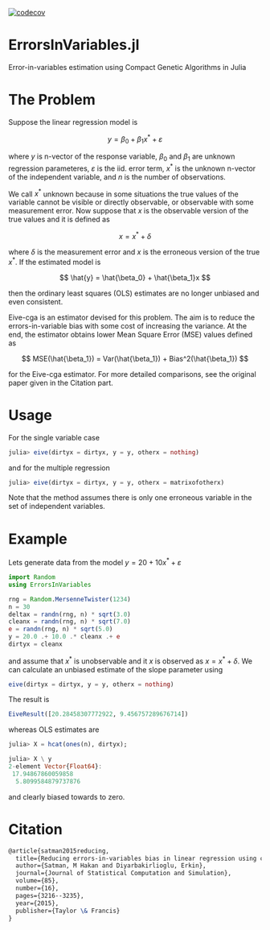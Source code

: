 [![codecov](https://codecov.io/gh/jbytecode/eive.jl/branch/main/graph/badge.svg?token=KMF7H1DS01)](https://codecov.io/gh/jbytecode/eive.jl)

# ErrorsInVariables.jl
Error-in-variables estimation using Compact Genetic Algorithms in Julia

# The Problem 

Suppose the linear regression model is 

$$
y = \beta_0 + \beta_1 x^* + \varepsilon
$$

where $y$ is n-vector of the response variable, $\beta_0$ and $\beta_1$ are unknown regression parameteres, $\varepsilon$ is the iid. error term, $x^*$ is the unknown n-vector of the independent variable, and $n$ is the number of observations.

We call $x^*$ unknown because in some situations the true values of the variable cannot be visible or directly observable, or observable with some measurement error. Now suppose that $x$ is the observable version of the true values and it is defined as 

$$
x = x^* + \delta
$$

where $\delta$ is the measurement error and $x$ is the erroneous version of the true $x^*$. If the estimated model is 

$$
\hat{y} = \hat{\beta_0} + \hat{\beta_1}x 
$$

then the ordinary least squares (OLS) estimates are no longer unbiased and even consistent. 

Eive-cga is an estimator devised for this problem. The aim is to reduce the errors-in-variable bias with some cost of increasing the variance. At the end, the estimator obtains lower Mean Square Error (MSE) values defined as

$$
MSE(\hat{\beta_1}) = Var(\hat{\beta_1}) + Bias^2(\hat{\beta_1})
$$

for the Eive-cga estimator. For more detailed comparisons, see the original paper given in the Citation part. 

# Usage 

For the single variable case 

```Julia 
julia> eive(dirtyx = dirtyx, y = y, otherx = nothing) 
```

and for the multiple regression 

```Julia 
julia> eive(dirtyx = dirtyx, y = y, otherx = matrixofotherx) 
```

Note that the method assumes there is only one erroneous variable in the set of independent variables.

# Example 

Lets generate data from the model $y = 20 + 10x^* + \varepsilon$

```julia
import Random
using ErrorsInVariables

rng = Random.MersenneTwister(1234)
n = 30
deltax = randn(rng, n) * sqrt(3.0)
cleanx = randn(rng, n) * sqrt(7.0)
e = randn(rng, n) * sqrt(5.0)
y = 20.0 .+ 10.0 .* cleanx .+ e
dirtyx = cleanx
```

and assume that $x^*$ is unobservable and it $x$ is observed as $x = x^* + \delta$. We can calculate an unbiased estimate of the slope parameter using 


```Julia 
eive(dirtyx = dirtyx, y = y, otherx = nothing) 
```

The result is 

```Julia
EiveResult([20.28458307772922, 9.456757289676714])
```

whereas OLS estimates are

```Julia
julia> X = hcat(ones(n), dirtyx);

julia> X \ y
2-element Vector{Float64}:
 17.94867860059858
  5.8099584879737876
```

and clearly biased towards to zero.

# Citation

```latex
@article{satman2015reducing,
  title={Reducing errors-in-variables bias in linear regression using compact genetic algorithms},
  author={Satman, M Hakan and Diyarbakirlioglu, Erkin},
  journal={Journal of Statistical Computation and Simulation},
  volume={85},
  number={16},
  pages={3216--3235},
  year={2015},
  publisher={Taylor \& Francis}
}
```